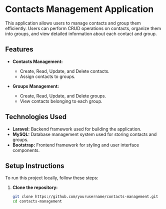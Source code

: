 # Contacts Management Application

This application allows users to manage contacts and group them efficiently. Users can perform CRUD operations on contacts, organize them into groups, and view detailed information about each contact and group.

## Features

- **Contacts Management:**
  - Create, Read, Update, and Delete contacts.
  - Assign contacts to groups.

- **Groups Management:**
  - Create, Read, Update, and Delete groups.
  - View contacts belonging to each group.

## Technologies Used

- **Laravel:** Backend framework used for building the application.
- **MySQL:** Database management system used for storing contacts and groups.
- **Bootstrap:** Frontend framework for styling and user interface components.

## Setup Instructions

To run this project locally, follow these steps:

1. **Clone the repository:**

   ```bash
   git clone https://github.com/yourusername/contacts-management.git
   cd contacts-management
